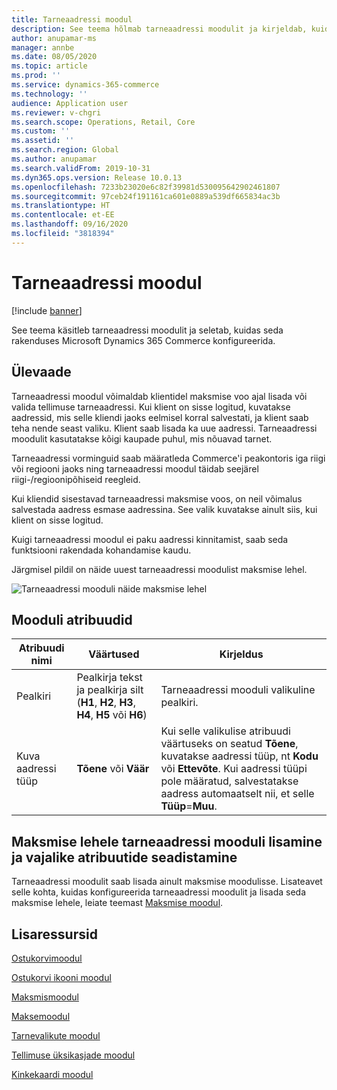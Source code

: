 ```yaml
---
title: Tarneaadressi moodul
description: See teema hõlmab tarneaadressi moodulit ja kirjeldab, kuidas seda rakenduses Microsoft Dynamics 365 Commerce konfigureerida.
author: anupamar-ms
manager: annbe
ms.date: 08/05/2020
ms.topic: article
ms.prod: ''
ms.service: dynamics-365-commerce
ms.technology: ''
audience: Application user
ms.reviewer: v-chgri
ms.search.scope: Operations, Retail, Core
ms.custom: ''
ms.assetid: ''
ms.search.region: Global
ms.author: anupamar
ms.search.validFrom: 2019-10-31
ms.dyn365.ops.version: Release 10.0.13
ms.openlocfilehash: 7233b23020e6c82f39981d530095642902461807
ms.sourcegitcommit: 97ceb24f191161ca601e0889a539df665834ac3b
ms.translationtype: HT
ms.contentlocale: et-EE
ms.lasthandoff: 09/16/2020
ms.locfileid: "3818394"
---
```

# <a name="shipping-address-module"></a>Tarneaadressi moodul

[!include [banner](includes/banner.md)]

See teema käsitleb tarneaadressi moodulit ja seletab, kuidas seda rakenduses Microsoft Dynamics 365 Commerce konfigureerida.

## <a name="overview"></a>Ülevaade

Tarneaadressi moodul võimaldab klientidel maksmise voo ajal lisada või valida tellimuse tarneaadressi. Kui klient on sisse logitud, kuvatakse aadressid, mis selle kliendi jaoks eelmisel korral salvestati, ja klient saab teha nende seast valiku. Klient saab lisada ka uue aadressi. Tarneaadressi moodulit kasutatakse kõigi kaupade puhul, mis nõuavad tarnet.

Tarneaadressi vorminguid saab määratleda Commerce'i peakontoris iga riigi või regiooni jaoks ning tarneaadressi moodul täidab seejärel riigi-/regioonipõhiseid reegleid.

Kui kliendid sisestavad tarneaadressi maksmise voos, on neil võimalus salvestada aadress esmase aadressina. See valik kuvatakse ainult siis, kui klient on sisse logitud.

Kuigi tarneaadressi moodul ei paku aadressi kinnitamist, saab seda funktsiooni rakendada kohandamise kaudu.

Järgmisel pildil on näide uuest tarneaadressi moodulist maksmise lehel.

![Tarneaadressi mooduli näide maksmise lehel](./media/ecommerce-shippingaddress.PNG)

## <a name="module-properties"></a>Mooduli atribuudid

| Atribuudi nimi | Väärtused | Kirjeldus |
|---------------|--------|-------------|
| Pealkiri | Pealkirja tekst ja pealkirja silt (**H1**, **H2**, **H3**, **H4**, **H5** või **H6**) | Tarneaadressi mooduli valikuline pealkiri. |
| Kuva aadressi tüüp | **Tõene** või **Väär** | Kui selle valikulise atribuudi väärtuseks on seatud **Tõene**, kuvatakse aadressi tüüp, nt **Kodu** või **Ettevõte**. Kui aadressi tüüpi pole määratud, salvestatakse aadress automaatselt nii, et selle **Tüüp**=**Muu**. |

## <a name="add-a-shipping-address-module-to-a-checkout-page-and-set-the-required-properties"></a>Maksmise lehele tarneaadressi mooduli lisamine ja vajalike atribuutide seadistamine

Tarneaadressi moodulit saab lisada ainult maksmise moodulisse. Lisateavet selle kohta, kuidas konfigureerida tarneaadressi moodulit ja lisada seda maksmise lehele, leiate teemast [Maksmise moodul](add-checkout-module.md).

## <a name="additional-resources"></a>Lisaressursid

[Ostukorvimoodul](add-cart-module.md)

[Ostukorvi ikooni moodul](cart-icon-module.md)

[Maksmismoodul](add-checkout-module.md)

[Maksemoodul](payment-module.md)

[Tarnevalikute moodul](delivery-options-module.md)

[Tellimuse üksikasjade moodul](order-confirmation-module.md)

[Kinkekaardi moodul](add-giftcard.md)
